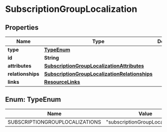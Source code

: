 

# SubscriptionGroupLocalization


## Properties

| Name | Type | Description | Notes |
|------------ | ------------- | ------------- | -------------|
|**type** | [**TypeEnum**](#TypeEnum) |  |  |
|**id** | **String** |  |  |
|**attributes** | [**SubscriptionGroupLocalizationAttributes**](SubscriptionGroupLocalizationAttributes.md) |  |  [optional] |
|**relationships** | [**SubscriptionGroupLocalizationRelationships**](SubscriptionGroupLocalizationRelationships.md) |  |  [optional] |
|**links** | [**ResourceLinks**](ResourceLinks.md) |  |  [optional] |



## Enum: TypeEnum

| Name | Value |
|---- | -----|
| SUBSCRIPTIONGROUPLOCALIZATIONS | &quot;subscriptionGroupLocalizations&quot; |



